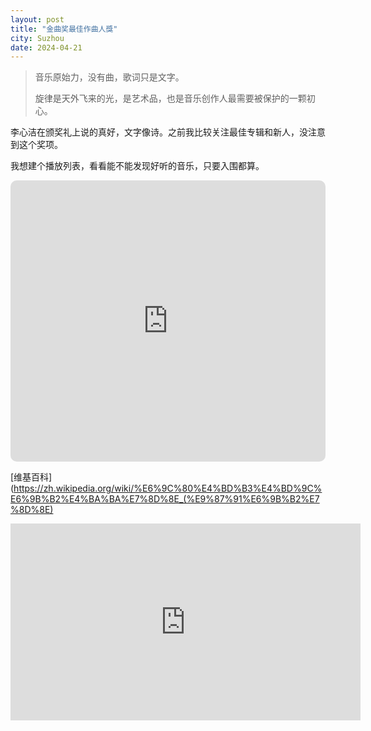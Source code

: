 ```yaml
---
layout: post
title: "金曲奖最佳作曲人獎"
city: Suzhou
date: 2024-04-21
---
```


> 音乐原始力，没有曲，歌词只是文字。
>
> 旋律是天外飞来的光，是艺术品，也是音乐创作人最需要被保护的一颗初心。

李心洁在颁奖礼上说的真好，文字像诗。之前我比较关注最佳专辑和新人，没注意到这个奖项。

我想建个播放列表，看看能不能发现好听的音乐，只要入围都算。

<iframe allow="autoplay *; encrypted-media *; fullscreen *; clipboard-write" frameborder="0" height="450" style="width:100%;max-width:660px;overflow:hidden;border-radius:10px;" sandbox="allow-forms allow-popups allow-same-origin allow-scripts allow-storage-access-by-user-activation allow-top-navigation-by-user-activation" src="https://embed.music.apple.com/tr/playlist/gma%E6%9C%80%E4%BD%B3%E4%BD%9C%E6%9B%B2%E4%BA%BA%E5%A5%96/pl.u-mJy88gEuN60pNJZ"></iframe>

[维基百科](https://zh.wikipedia.org/wiki/%E6%9C%80%E4%BD%B3%E4%BD%9C%E6%9B%B2%E4%BA%BA%E7%8D%8E_(%E9%87%91%E6%9B%B2%E7%8D%8E)

<iframe width="560" height="315" src="https://www.youtube.com/embed/Z13yme_ydgw?si=WFhbndhR50qS_Qn4" title="YouTube video player" frameborder="0" allow="accelerometer; autoplay; clipboard-write; encrypted-media; gyroscope; picture-in-picture; web-share" referrerpolicy="strict-origin-when-cross-origin" allowfullscreen></iframe>
